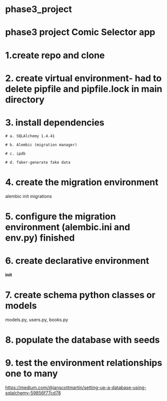 # phase3_project

# phase3 project Comic Selector app

# 1.create repo and clone

# 2. create virtual environment- had to delete pipfile and pipfile.lock in main directory

# 3. install dependencies

    # a. SQLAlchemy 1.4.41

    # b. Alembic (migration manager)

    # c. ipdb

    # d. faker-generate fake data

# 4. create the migration environment

alembic init migrations

# 5. configure the migration environment (alembic.ini and env.py) finished

# 6. create declarative environment

**init**

# 7. create schema python classes or models

models.py, users.py, books.py

# 8. populate the database with seeds

# 9. test the environment relationships one to many

https://medium.com/@ianscottmartin/setting-up-a-database-using-sqlalchemy-59856f77cd78
